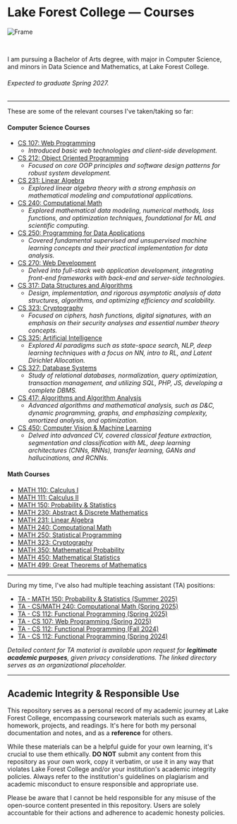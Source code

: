 # Lake Forest College — Courses

![Frame](/LFC-Frame.png)

<br>

I am pursuing a Bachelor of Arts degree, with major in Computer Science, and minors in Data Science and Mathematics, at Lake Forest College. 

###### Expected to graduate Spring 2027.

---

These are some of the relevant courses I've taken/taking so far:

#### Computer Science Courses

- [CS 107: Web Programming](/CSCI-107/)
    * *Introduced basic web technologies and client-side development.*
- [CS 212: Object Oriented Programming](/CSCI-212/)
    * *Focused on core OOP principles and software design patterns for robust system development.*
- [CS 231: Linear Algebra](/MATH-231/)
    * *Explored linear algebra theory with a strong emphasis on mathematical modeling and computational applications.*
- [CS 240: Computational Math](/MATH-240/)
    * *Explored mathematical data modeling, numerical methods, loss functions, and optimization techniques, foundational for ML and scientific computing.*
- [CS 250: Programming for Data Applications](/CSCI-250/)
    * *Covered fundamental supervised and unsupervised machine learning concepts and their practical implementation for data analysis.*
- [CS 270: Web Development](/CSCI-270/)
    * *Delved into full-stack web application development, integrating front-end frameworks with back-end and server-side technologies.*
- [CS 317: Data Structures and Algorithms](/CSCI-317/)
    * *Design, implementation, and rigorous asymptotic analysis of data structures, algorithms, and optimizing efficiency and scalability.*
- [CS 323: Cryptography](/MATH-323/)
    * *Focused on ciphers, hash functions, digital signatures, with an emphasis on their security analyses and essential number theory concepts.*
- [CS 325: Artificial Intelligence](/CSCI-325/)
    * *Explored AI paradigms such as state-space search, NLP, deep learning techniques with a focus on NN, intro to RL, and Latent Dirichlet Allocation.*
- [CS 327: Database Systems](/CSCI-327/)
    * *Study of relational databases, normalization, query optimization, transaction management, and utilizing SQL, PHP, JS, developing a complete DBMS.*
- [CS 417: Algorithms and Algorithm Analysis](/CSCI-417/)
    * *Advanced algorithms and mathematical analysis, such as D&C, dynamic programming, graphs, and emphasizing complexity, amortized analysis, and optimization.*
- [CS 450: Computer Vision & Machine Learning](/CSCI-450/)
    * *Delved into advanced CV, covered classical feature extraction, segmentation and classification with ML, deep learning architectures (CNNs, RNNs), transfer learning, GANs and hallucinations, and RCNNs.*

#### Math Courses
 
- [MATH 110: Calculus I](/MATH-110/) 
- [MATH 111: Calculus II](/MATH-111/)
- [MATH 150: Probability & Statistics](/MATH-150/) 
- [MATH 230: Abstract & Discrete Mathematics](/MATH-230/)
- [MATH 231: Linear Algebra](/MATH-231/) 
- [MATH 240: Computational Math](/MATH-240/) 
- [MATH 250: Statistical Programming](/MATH-250/)
- [MATH 323: Cryptography](/MATH-323/)
- [MATH 350: Mathematical Probability](/MATH-350/)
- [MATH 450: Mathematical Statistics](/MATH-450/)
- [MATH 499: Great Theorems of Mathematics](/MATH-499/)

---

During my time, I've also had multiple teaching assistant (TA) positions:

- [TA - MATH 150: Probability & Statistics (Summer 2025)](/TA/TA-150-S25/)
- [TA - CS/MATH 240: Computational Math (Spring 2025)](/TA/TA-240-S25/)
- [TA - CS 112: Functional Programming (Spring 2025)](/TA/TA-112-S25/)
- [TA - CS 107: Web Programming (Spring 2025)](/TA/TA-107-S25/)
- [TA - CS 112: Functional Programming (Fall 2024)](/TA/TA-112-F24/)
- [TA - CS 112: Functional Programming (Spring 2024)](/TA/TA-112-S24/)

*Detailed content for TA material is available upon request for **legitimate academic purposes**, given privacy considerations. The linked directory serves as an organizational placeholder.*

---

## Academic Integrity & Responsible Use

This repository serves as a personal record of my academic journey at Lake Forest College, encompassing coursework materials such as exams, homework, projects, and readings. It's here for both my personal documentation and notes, and as a **reference** for others.

While these materials can be a helpful guide for your own learning, it's crucial to use them ethically. **DO NOT** submit any content from this repository as your own work, copy it verbatim, or use it in any way that violates Lake Forest College and/or your institution's academic integrity policies. Always refer to the institution's guidelines on plagiarism and academic misconduct to ensure responsible and appropriate use.

Please be aware that I cannot be held responsible for any misuse of the open-source content presented in this repository. Users are solely accountable for their actions and adherence to academic honesty policies.